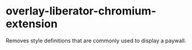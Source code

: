# overlay-liberator-chromium-extension
Removes style definitions that are commonly used to display a paywall.
